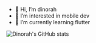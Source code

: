 - 👋 Hi, I’m dinorah
- 👀 I’m interested in mobile dev
- 🌱 I’m currently learning flutter


![Dinorah's GitHub stats](https://github-readme-stats.vercel.app/api?username=dinorahfariasc&show_icons=true&theme=monokai)
<!---[![Top Langs](https://github-readme-stats.vercel.app/api/top-langs/?username=dinorahfariasc&layout=compact)](https://github.com/dinorahfariasc/github-readme-stats)

--->

<!---
dinorahfariasc/dinorahfariasc is a ✨ special ✨ repository because its `README.md` (this file) appears on your GitHub profile.
You can click the Preview link to take a look at your changes.
--->
